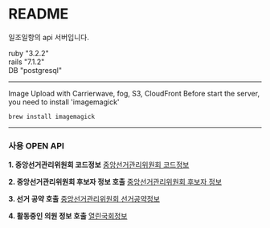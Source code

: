 # README

일조일항의 api 서버입니다.

ruby "3.2.2"  
rails "7.1.2"  
DB "postgresql"  

---

Image Upload with Carrierwave, fog, S3, CloudFront
Before start the server, you need to install 'imagemagick'

```
brew install imagemagick
```

---

### 사용 OPEN API
**1. 중앙선거관리위원회 코드정보**
  [중앙선거관리위원회 코드정보](https://www.data.go.kr/data/15000897/openapi.do)

**2. 중앙선거관리위원회 후보자 정보 호출**
  [중앙선거관리위원회 후보자 정보](https://www.data.go.kr/tcs/dss/selectApiDataDetailView.do?publicDataPk=15000908)

**3. 선거 공약 호출**
  [중앙선거관리위원회 선거공약정보](https://www.data.go.kr/data/15040587/openapi.do#tab_layer_detail_function)

**4. 활동중인 의원 정보 호출**
  [열린국회정보](https://open.assembly.go.kr/portal/data/service/selectAPIServicePage.do/OWSSC6001134T516707#none)
````
